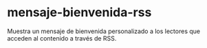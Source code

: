 # mensaje-bienvenida-rss
Muestra un mensaje de bienvenida personalizado a los lectores que acceden al contenido a través de RSS.
